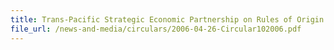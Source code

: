```yaml
---
title: Trans-Pacific Strategic Economic Partnership on Rules of Origin for Exports to Brunei Darussalam and New Zealand
file_url: /news-and-media/circulars/2006-04-26-Circular102006.pdf
---
```


